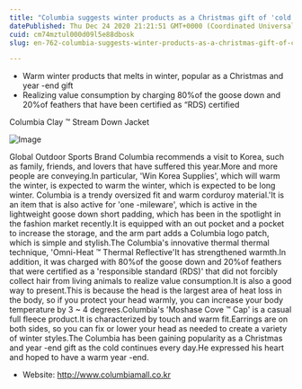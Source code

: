 ```yaml
---
title: "Columbia suggests winter products as a Christmas gift of 'cold down-warming up'"
datePublished: Thu Dec 24 2020 21:21:51 GMT+0000 (Coordinated Universal Time)
cuid: cm74mztul000d09l5e88dbosk
slug: en-762-columbia-suggests-winter-products-as-a-christmas-gift-of-cold-down-warming-up

---
```



- Warm winter products that melts in winter, popular as a Christmas and year -end gift
- Realizing value consumption by charging 80%of the goose down and 20%of feathers that have been certified as “RDS) certified

Columbia Clay ™ Stream Down Jacket

![Image](https://cdn.hashnode.com/res/hashnode/image/upload/v1739529571401/a7c4ab3e-fe3e-4a6b-8690-962f437d4658.jpeg)

Global Outdoor Sports Brand Columbia recommends a visit to Korea, such as family, friends, and lovers that have suffered this year.More and more people are conveying.In particular, 'Win Korea Supplies', which will warm the winter, is expected to warm the winter, which is expected to be long winter. Columbia is a trendy oversized fit and warm corduroy material.'It is an item that is also active for 'one -mileware', which is active in the lightweight goose down short padding, which has been in the spotlight in the fashion market recently.It is equipped with an out pocket and a pocket to increase the storage, and the arm part adds a Columbia logo patch, which is simple and stylish.The Columbia's innovative thermal thermal technique, 'Omni-Heat ™ Thermal Reflective'It has strengthened warmth.In addition, it was charged with 80%of the goose down and 20%of feathers that were certified as a 'responsible standard (RDS)' that did not forcibly collect hair from living animals to realize value consumption.It is also a good way to present.This is because the head is the largest area of ​​heat loss in the body, so if you protect your head warmly, you can increase your body temperature by 3 ~ 4 degrees.Columbia's 'Moshase Cove ™ Cap' is a casual full fleece product.It is characterized by touch and warm fit.Earrings are on both sides, so you can fix or lower your head as needed to create a variety of winter styles.The Columbia has been gaining popularity as a Christmas and year -end gift as the cold continues every day.He expressed his heart and hoped to have a warm year -end.

- Website: http://www.columbiamall.co.kr